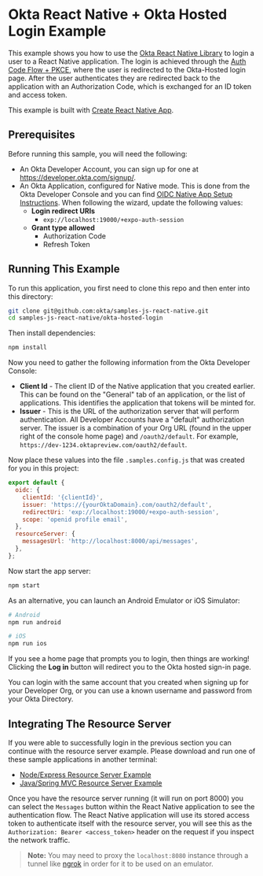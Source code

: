 # Okta React Native + Okta Hosted Login Example

This example shows you how to use the [Okta React Native Library][] to login a user to a React Native application.  The login is achieved through the [Auth Code Flow + PKCE][], where the user is redirected to the Okta-Hosted login page.  After the user authenticates they are redirected back to the application with an Authorization Code, which is exchanged for an ID token and access token.

This example is built with [Create React Native App][].

## Prerequisites

Before running this sample, you will need the following:

* An Okta Developer Account, you can sign up for one at <https://developer.okta.com/signup/>.
* An Okta Application, configured for Native mode. This is done from the Okta Developer Console and you can find [OIDC Native App Setup Instructions][].  When following the wizard, update the following values:
  * **Login redirect URIs**
    * `exp://localhost:19000/+expo-auth-session`
  * **Grant type allowed**
    * Authorization Code
    * Refresh Token

## Running This Example

To run this application, you first need to clone this repo and then enter into this directory:

```bash
git clone git@github.com:okta/samples-js-react-native.git
cd samples-js-react-native/okta-hosted-login
```

Then install dependencies:

```bash
npm install
```

Now you need to gather the following information from the Okta Developer Console:

* **Client Id** - The client ID of the Native application that you created earlier. This can be found on the "General" tab of an application, or the list of applications.  This identifies the application that tokens will be minted for.
* **Issuer** - This is the URL of the authorization server that will perform authentication.  All Developer Accounts have a "default" authorization server.  The issuer is a combination of your Org URL (found in the upper right of the console home page) and `/oauth2/default`. For example, `https://dev-1234.oktapreview.com/oauth2/default`.

Now place these values into the file `.samples.config.js` that was created for you in this project:

```javascript
export default {
  oidc: {
    clientId: '{clientId}',
    issuer: 'https://{yourOktaDomain}.com/oauth2/default',
    redirectUri: 'exp://localhost:19000/+expo-auth-session',
    scope: 'openid profile email',
  },
  resourceServer: {
    messagesUrl: 'http://localhost:8000/api/messages',
  },
};
```

Now start the app server:

```bash
npm start
```

As an alternative, you can launch an Android Emulator or iOS Simulator:

```bash
# Android
npm run android

# iOS
npm run ios
```

If you see a home page that prompts you to login, then things are working!  Clicking the **Log in** button will redirect you to the Okta hosted sign-in page.

You can login with the same account that you created when signing up for your Developer Org, or you can use a known username and password from your Okta Directory.

## Integrating The Resource Server

If you were able to successfully login in the previous section you can continue with the resource server example.  Please download and run one of these sample applications in another terminal:

* [Node/Express Resource Server Example](https://github.com/okta/samples-nodejs-express-4/tree/master/resource-server)
* [Java/Spring MVC Resource Server Example](https://github.com/okta/samples-java-spring-mvc/tree/master/resource-server)

Once you have the resource server running (it will run on port 8000) you can select the `Messages` button within the React Native application to see the authentication flow.  The React Native application will use its stored access token to authenticate itself with the resource server, you will see this as the `Authorization: Bearer <access_token>` header on the request if you inspect the network traffic.

> **Note:** You may need to proxy the `localhost:8080` instance through a tunnel like [ngrok](https://ngrok.com/) in order for it to be used on an emulator.

[Create React Native App]: https://github.com/react-community/create-react-native-app
[Auth Code Flow + PKCE]: https://developer.okta.com/authentication-guide/implementing-authentication/auth-code-pkce
[Okta React Native Library]: https://github.com/okta/okta-oidc-js/tree/master/packages/okta-react-native
[OIDC Native App Setup Instructions]: https://developer.okta.com/authentication-guide/implementing-authentication/auth-code-pkce#1-setting-up-your-application
